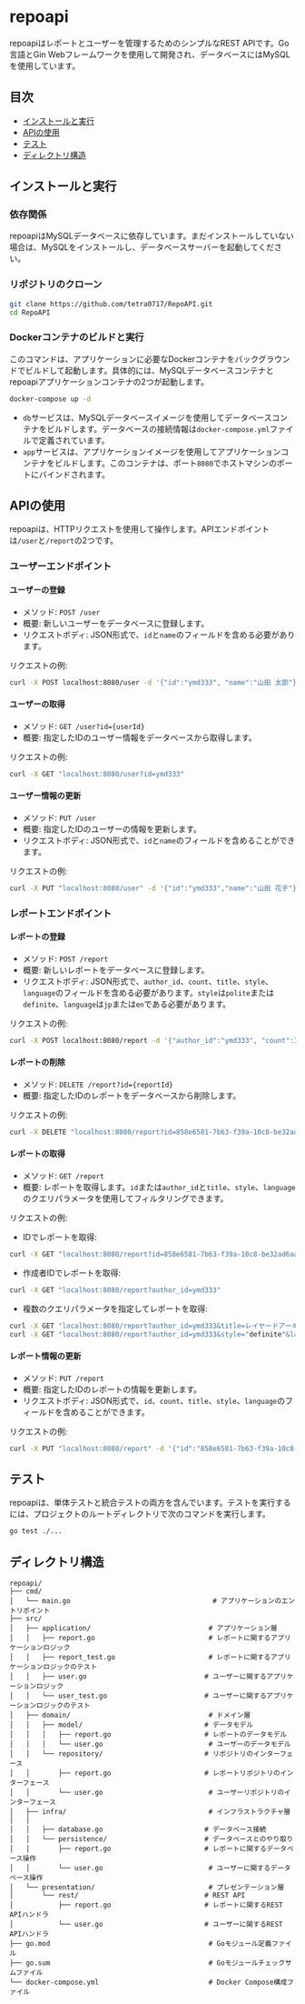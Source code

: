 # repoapi

repoapiはレポートとユーザーを管理するためのシンプルなREST APIです。Go言語とGin Webフレームワークを使用して開発され、データベースにはMySQLを使用しています。

## 目次

- [インストールと実行](#インストールと実行)
- [APIの使用](#APIの使用)
- [テスト](#テスト)
- [ディレクトリ構造](#ディレクトリ構造)

## インストールと実行

### 依存関係

repoapiはMySQLデータベースに依存しています。まだインストールしていない場合は、MySQLをインストールし、データベースサーバーを起動してください。

### リポジトリのクローン

```bash
git clone https://github.com/tetra0717/RepoAPI.git
cd RepoAPI
```

### Dockerコンテナのビルドと実行

このコマンドは、アプリケーションに必要なDockerコンテナをバックグラウンドでビルドして起動します。具体的には、MySQLデータベースコンテナとrepoapiアプリケーションコンテナの2つが起動します。

```bash
docker-compose up -d
```

- `db`サービスは、MySQLデータベースイメージを使用してデータベースコンテナをビルドします。データベースの接続情報は`docker-compose.yml`ファイルで定義されています。
- `app`サービスは、アプリケーションイメージを使用してアプリケーションコンテナをビルドします。このコンテナは、ポート`8080`でホストマシンのポートにバインドされます。


## APIの使用

repoapiは、HTTPリクエストを使用して操作します。APIエンドポイントは`/user`と`/report`の2つです。

### ユーザーエンドポイント

#### ユーザーの登録

- メソッド: `POST /user`
- 概要: 新しいユーザーをデータベースに登録します。
- リクエストボディ: JSON形式で、`id`と`name`のフィールドを含める必要があります。

リクエストの例:

```bash
curl -X POST localhost:8080/user -d '{"id":"ymd333", "name":"山田 太郎"}' -H "Content-Type: application/json"
```

#### ユーザーの取得

- メソッド: `GET /user?id={userId}`
- 概要: 指定したIDのユーザー情報をデータベースから取得します。

リクエストの例:

```bash
curl -X GET "localhost:8080/user?id=ymd333"
```

#### ユーザー情報の更新

- メソッド: `PUT /user`
- 概要: 指定したIDのユーザーの情報を更新します。
- リクエストボディ: JSON形式で、`id`と`name`のフィールドを含めることができます。

リクエストの例:

```bash
curl -X PUT "localhost:8080/user" -d '{"id":"ymd333","name":"山田 花子"}' -H "Content-Type: application/json"
```

### レポートエンドポイント

#### レポートの登録

- メソッド: `POST /report`
- 概要: 新しいレポートをデータベースに登録します。
- リクエストボディ: JSON形式で、`author_id`、`count`、`title`、`style`、`language`のフィールドを含める必要があります。`style`は`polite`または`definite`、`language`は`jp`または`en`である必要があります。

リクエストの例:

```bash
curl -X POST localhost:8080/report -d '{"author_id":"ymd333", "count":300, "title":"レイヤードアーキテクチャ+DDDについて", "style":"polite", "language":"jp"}' -H "Content-Type: application/json"
```

#### レポートの削除

- メソッド: `DELETE /report?id={reportId}`
- 概要: 指定したIDのレポートをデータベースから削除します。

リクエストの例:

```bash
curl -X DELETE "localhost:8080/report?id=858e6581-7b63-f39a-10c8-be32ad6aafb5"
```

#### レポートの取得

- メソッド: `GET /report`
- 概要: レポートを取得します。`id`または`author_id`と`title`、`style`、`language`のクエリパラメータを使用してフィルタリングできます。

リクエストの例:

- IDでレポートを取得:

```bash
curl -X GET "localhost:8080/report?id=858e6581-7b63-f39a-10c8-be32ad6aafb5"
```

- 作成者IDでレポートを取得:

```bash
curl -X GET "localhost:8080/report?author_id=ymd333"
```

- 複数のクエリパラメータを指定してレポートを取得:

```bash
curl -X GET "localhost:8080/report?author_id=ymd333&title=レイヤードアーキテクチャ+DDDについて"
curl -X GET "localhost:8080/report?author_id=ymd333&style="definite"&language="en"
```

#### レポート情報の更新

- メソッド: `PUT /report`
- 概要: 指定したIDのレポートの情報を更新します。
- リクエストボディ: JSON形式で、`id`、`count`、`title`、`style`、`language`のフィールドを含めることができます。

リクエストの例:

```bash
curl -X PUT "localhost:8080/report" -d '{"id":"858e6581-7b63-f39a-10c8-be32ad6aafb5","count":400, "title":"クリーンアーキテクチャについて", "style":"definite", "language":"jp"}' -H "Content-Type: application/json"
```

## テスト

repoapiは、単体テストと統合テストの両方を含んでいます。テストを実行するには、プロジェクトのルートディレクトリで次のコマンドを実行します。

```bash
go test ./...
```

## ディレクトリ構造

```
repoapi/
├── cmd/
│   └── main.go                                   # アプリケーションのエントリポイント
├── src/
│   ├── application/                             # アプリケーション層
│   │   ├── report.go                            # レポートに関するアプリケーションロジック
│   │   ├── report_test.go                       # レポートに関するアプリケーションロジックのテスト
│   │   ├── user.go                             # ユーザーに関するアプリケーションロジック
│   │   └── user_test.go                        # ユーザーに関するアプリケーションロジックのテスト
│   ├── domain/                                  # ドメイン層
│   │   ├── model/                              # データモデル
│   │   │   ├── report.go                       # レポートのデータモデル
│   │   │   └── user.go                          # ユーザーのデータモデル
│   │   └── repository/                         # リポジトリのインターフェース
│   │       ├── report.go                       # レポートリポジトリのインターフェース
│   │       └── user.go                          # ユーザーリポジトリのインターフェース
│   ├── infra/                                   # インフラストラクチャ層
│   │
│   │   ├── database.go                         # データベース接続
│   │   └── persistence/                        # データベースとのやり取り
│   │       ├── report.go                       # レポートに関するデータベース操作
│   │       └── user.go                          # ユーザーに関するデータベース操作
│   └── presentation/                            # プレゼンテーション層
│       └── rest/                               # REST API
│           ├── report.go                       # レポートに関するREST APIハンドラ
│           └── user.go                         # ユーザーに関するREST APIハンドラ
├── go.mod                                       # Goモジュール定義ファイル
├── go.sum                                       # Goモジュールチェックサムファイル
└── docker-compose.yml                           # Docker Compose構成ファイル
```
